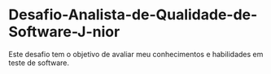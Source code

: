 # Desafio-Analista-de-Qualidade-de-Software-J-nior
Este desafio tem o objetivo de avaliar meu conhecimentos e habilidades em teste de software.
